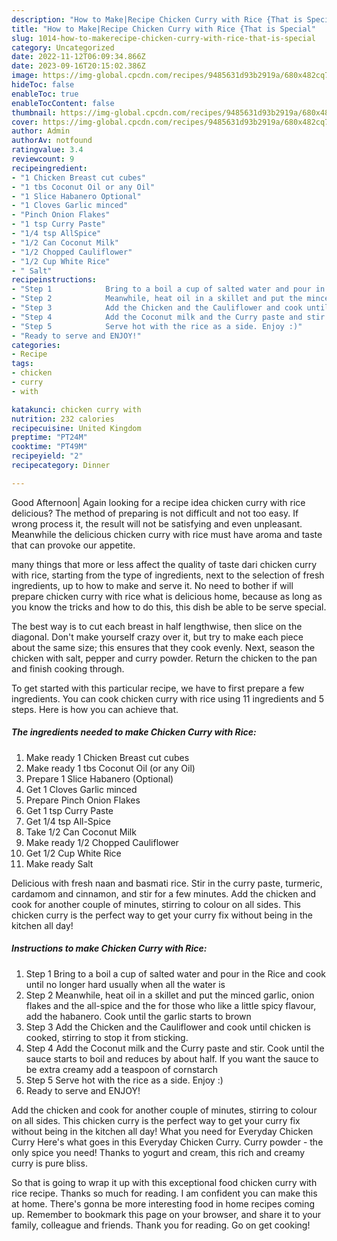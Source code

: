 ```yaml
---
description: "How to Make|Recipe Chicken Curry with Rice {That is Special"
title: "How to Make|Recipe Chicken Curry with Rice {That is Special"
slug: 1014-how-to-makerecipe-chicken-curry-with-rice-that-is-special
category: Uncategorized
date: 2022-11-12T06:09:34.866Z
date: 2023-09-16T20:15:02.386Z
image: https://img-global.cpcdn.com/recipes/9485631d93b2919a/680x482cq70/chicken-curry-with-rice-recipe-main-photo.jpg
hideToc: false
enableToc: true
enableTocContent: false
thumbnail: https://img-global.cpcdn.com/recipes/9485631d93b2919a/680x482cq70/chicken-curry-with-rice-recipe-main-photo.jpg
cover: https://img-global.cpcdn.com/recipes/9485631d93b2919a/680x482cq70/chicken-curry-with-rice-recipe-main-photo.jpg
author: Admin
authorAv: notfound
ratingvalue: 3.4
reviewcount: 9
recipeingredient:
- "1 Chicken Breast cut cubes"
- "1 tbs Coconut Oil or any Oil"
- "1 Slice Habanero Optional"
- "1 Cloves Garlic minced"
- "Pinch Onion Flakes"
- "1 tsp Curry Paste"
- "1/4 tsp AllSpice"
- "1/2 Can Coconut Milk"
- "1/2 Chopped Cauliflower"
- "1/2 Cup White Rice"
- " Salt"
recipeinstructions:
- "Step 1            Bring to a boil a cup of salted water and pour in the Rice and cook until no longer hard usually when all the water is"
- "Step 2            Meanwhile, heat oil in a skillet and put the minced garlic, onion flakes and the all-spice and the for those who like a little spicy flavour, add the habanero. Cook until the garlic starts to brown"
- "Step 3            Add the Chicken and the Cauliflower and cook until chicken is cooked, stirring to stop it from sticking."
- "Step 4            Add the Coconut milk and the Curry paste and stir. Cook until the sauce starts to boil and reduces by about half. If you want the sauce to be extra creamy add a teaspoon of cornstarch"
- "Step 5            Serve hot with the rice as a side. Enjoy :)"
- "Ready to serve and ENJOY!"
categories:
- Recipe
tags:
- chicken
- curry
- with

katakunci: chicken curry with 
nutrition: 232 calories
recipecuisine: United Kingdom
preptime: "PT24M"
cooktime: "PT49M"
recipeyield: "2"
recipecategory: Dinner

---
```



Good Afternoon| Again looking for a recipe idea chicken curry with rice delicious? The method of preparing is not difficult and not too easy. If wrong process it, the result will not be satisfying and even unpleasant. Meanwhile the delicious chicken curry with rice must have aroma and taste that can provoke our appetite.






many things that more or less affect the quality of taste dari chicken curry with rice, starting from the type of ingredients, next to the selection of fresh ingredients, up to how to make and serve it. No need to bother if will prepare chicken curry with rice what is delicious home, because as long as you know the tricks and how to do this, this dish be able to be serve  special.


The best way is to cut each breast in half lengthwise, then slice on the diagonal. Don&#39;t make yourself crazy over it, but try to make each piece about the same size; this ensures that they cook evenly. Next, season the chicken with salt, pepper and curry powder. Return the chicken to the pan and finish cooking through.


To get started with this particular recipe, we have to first prepare a few ingredients. You can cook chicken curry with rice using 11 ingredients and 5 steps. Here is how you can achieve that.

<!--inarticleads1-->

##### The ingredients needed to make Chicken Curry with Rice:

1. Make ready 1 Chicken Breast cut cubes
1. Make ready 1 tbs Coconut Oil (or any Oil)
1. Prepare 1 Slice Habanero (Optional)
1. Get 1 Cloves Garlic minced
1. Prepare Pinch Onion Flakes
1. Get 1 tsp Curry Paste
1. Get 1/4 tsp All-Spice
1. Take 1/2 Can Coconut Milk
1. Make ready 1/2 Chopped Cauliflower
1. Get 1/2 Cup White Rice
1. Make ready  Salt


Delicious with fresh naan and basmati rice. Stir in the curry paste, turmeric, cardamom and cinnamon, and stir for a few minutes. Add the chicken and cook for another couple of minutes, stirring to colour on all sides. This chicken curry is the perfect way to get your curry fix without being in the kitchen all day! 

<!--inarticleads2-->

##### Instructions to make Chicken Curry with Rice:

1. Step 1            Bring to a boil a cup of salted water and pour in the Rice and cook until no longer hard usually when all the water is
1. Step 2            Meanwhile, heat oil in a skillet and put the minced garlic, onion flakes and the all-spice and the for those who like a little spicy flavour, add the habanero. Cook until the garlic starts to brown
1. Step 3            Add the Chicken and the Cauliflower and cook until chicken is cooked, stirring to stop it from sticking.
1. Step 4            Add the Coconut milk and the Curry paste and stir. Cook until the sauce starts to boil and reduces by about half. If you want the sauce to be extra creamy add a teaspoon of cornstarch
1. Step 5            Serve hot with the rice as a side. Enjoy :)
1. Ready to serve and ENJOY!

Add the chicken and cook for another couple of minutes, stirring to colour on all sides. This chicken curry is the perfect way to get your curry fix without being in the kitchen all day! What you need for Everyday Chicken Curry Here&#39;s what goes in this Everyday Chicken Curry. Curry powder - the only spice you need! Thanks to yogurt and cream, this rich and creamy curry is pure bliss. 

So that is going to wrap it up with this exceptional food chicken curry with rice recipe. Thanks so much for reading. I am confident you can make this at home. There's gonna be more interesting food in home recipes coming up. Remember to bookmark this page on your browser, and share it to your family, colleague and friends. Thank you for reading. Go on get cooking!
